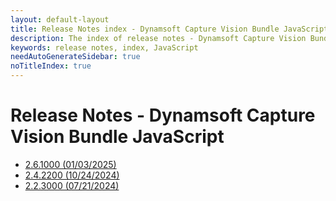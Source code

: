 ```yaml
---
layout: default-layout
title: Release Notes index - Dynamsoft Capture Vision Bundle JavaScript Edition
description: The index of release notes - Dynamsoft Capture Vision BundleJavaScript Edition.
keywords: release notes, index, JavaScript
needAutoGenerateSidebar: true
noTitleIndex: true
---
```


# Release Notes - Dynamsoft Capture Vision Bundle JavaScript

- [2.6.1000 (01/03/2025)](dcvb.md#261000-01032025)
- [2.4.2200 (10/24/2024)](dcvb.md#242200-10242024)
- [2.2.3000 (07/21/2024)](dcvb.md#223000-07212024)